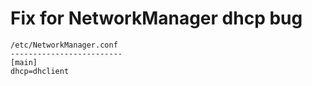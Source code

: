 # Fix for NetworkManager dhcp bug

```
/etc/NetworkManager.conf
-------------------------
[main]
dhcp=dhclient
```

